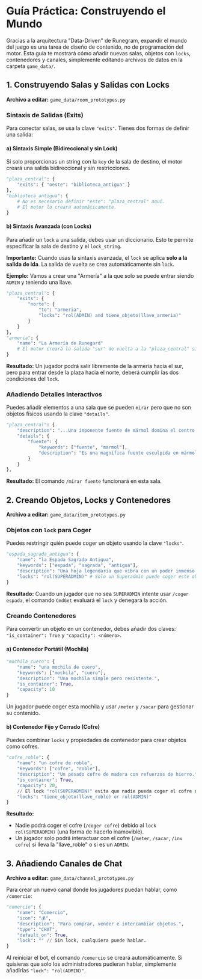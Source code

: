 # Guía Práctica: Construyendo el Mundo

Gracias a la arquitectura "Data-Driven" de Runegram, expandir el mundo del juego es una tarea de diseño de contenido, no de programación del motor. Esta guía te mostrará cómo añadir nuevas salas, objetos con `locks`, contenedores y canales, simplemente editando archivos de datos en la carpeta `game_data/`.

## 1. Construyendo Salas y Salidas con Locks

**Archivo a editar:** `game_data/room_prototypes.py`

### Sintaxis de Salidas (Exits)

Para conectar salas, se usa la clave `"exits"`. Tienes dos formas de definir una salida:

#### a) Sintaxis Simple (Bidireccional y sin Lock)

Si solo proporcionas un string con la `key` de la sala de destino, el motor creará una salida bidireccional y sin restricciones.

```python
"plaza_central": {
    "exits": { "oeste": "biblioteca_antigua" }
},
"biblioteca_antigua": {
    # No es necesario definir "este": "plaza_central" aquí.
    # El motor lo creará automáticamente.
}
```

#### b) Sintaxis Avanzada (con Locks)

Para añadir un `lock` a una salida, debes usar un diccionario. Esto te permite especificar la sala de destino y el `lock_string`.

**Importante:** Cuando usas la sintaxis avanzada, el `lock` se aplica **solo a la salida de ida**. La salida de vuelta se crea automáticamente sin `lock`.

**Ejemplo:** Vamos a crear una "Armería" a la que solo se puede entrar siendo `ADMIN` y teniendo una llave.

```python
"plaza_central": {
    "exits": {
        "norte": {
            "to": "armeria",
            "locks": "rol(ADMIN) and tiene_objeto(llave_armeria)"
        }
    }
},
"armeria": {
    "name": "La Armería de Runegard"
    # El motor creará la salida "sur" de vuelta a la "plaza_central" sin lock.
}
```
**Resultado:** Un jugador podrá salir libremente de la armería hacia el sur, pero para entrar desde la plaza hacia el norte, deberá cumplir las dos condiciones del `lock`.

### Añadiendo Detalles Interactivos
Puedes añadir elementos a una sala que se pueden `mirar` pero que no son objetos físicos usando la clave `"details"`.

```python
"plaza_central": {
    "description": "...Una imponente fuente de mármol domina el centro...",
    "details": {
        "fuente": {
            "keywords": ["fuente", "marmol"],
            "description": "Es una magnífica fuente esculpida en mármol blanco..."
        }
    }
},
```
**Resultado:** El comando `/mirar fuente` funcionará en esta sala.

## 2. Creando Objetos, Locks y Contenedores

**Archivo a editar:** `game_data/item_prototypes.py`

### Objetos con `lock` para Coger

Puedes restringir quién puede coger un objeto usando la clave `"locks"`.

```python
"espada_sagrada_antigua": {
    "name": "la Espada Sagrada Antigua",
    "keywords": ["espada", "sagrada", "antigua"],
    "description": "Una hoja legendaria que vibra con un poder inmenso.",
    "locks": "rol(SUPERADMIN)" # Solo un Superadmin puede coger este objeto.
}
```
**Resultado:** Cuando un jugador que no sea `SUPERADMIN` intente usar `/coger espada`, el comando `CmdGet` evaluará el `lock` y denegará la acción.

### Creando Contenedores

Para convertir un objeto en un contenedor, debes añadir dos claves: `"is_container": True` y `"capacity": <número>`.

#### a) Contenedor Portátil (Mochila)

```python
"mochila_cuero": {
    "name": "una mochila de cuero",
    "keywords": ["mochila", "cuero"],
    "description": "Una mochila simple pero resistente.",
    "is_container": True,
    "capacity": 10
}
```
Un jugador puede coger esta mochila y usar `/meter` y `/sacar` para gestionar su contenido.

#### b) Contenedor Fijo y Cerrado (Cofre)

Puedes combinar `locks` y propiedades de contenedor para crear objetos como cofres.

```python
"cofre_roble": {
    "name": "un cofre de roble",
    "keywords": ["cofre", "roble"],
    "description": "Un pesado cofre de madera con refuerzos de hierro.",
    "is_container": True,
    "capacity": 20,
    // El lock "rol(SUPERADMIN)" evita que nadie pueda coger el cofre del suelo.
    "locks": "tiene_objeto(llave_roble) or rol(ADMIN)"
}
```
**Resultado:**
*   Nadie podrá coger el cofre (`/coger cofre`) debido al `lock` `rol(SUPERADMIN)` (una forma de hacerlo inamovible).
*   Un jugador solo podrá interactuar con el cofre (`/meter`, `/sacar`, `/inv cofre`) si lleva la "llave_roble" o si es un `ADMIN`.

## 3. Añadiendo Canales de Chat

**Archivo a editar:** `game_data/channel_prototypes.py`

Para crear un nuevo canal donde los jugadores puedan hablar, como `/comercio`:

```python
"comercio": {
    "name": "Comercio",
    "icon": "💰",
    "description": "Para comprar, vender e intercambiar objetos.",
    "type": "CHAT",
    "default_on": True,
    "lock": "" // Sin lock, cualquiera puede hablar.
}
```
Al reiniciar el bot, el comando `/comercio` se creará automáticamente. Si quisieras que solo los administradores pudieran hablar, simplemente añadirías `"lock": "rol(ADMIN)"`.